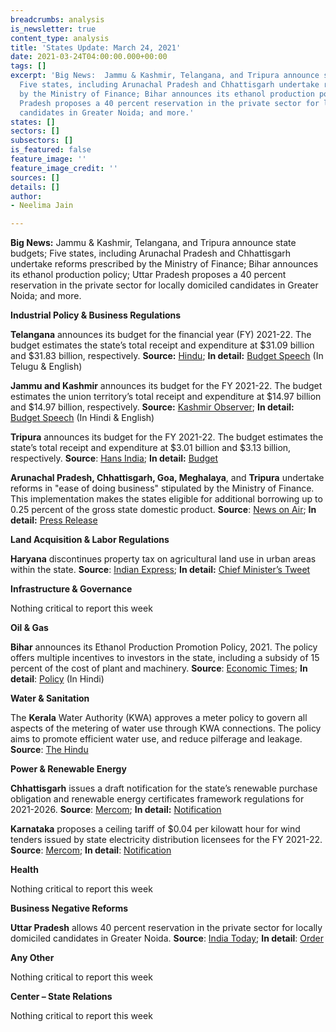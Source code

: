 ```yaml
---
breadcrumbs: analysis
is_newsletter: true
content_type: analysis
title: 'States Update: March 24, 2021'
date: 2021-03-24T04:00:00.000+00:00
tags: []
excerpt: 'Big News:  Jammu & Kashmir, Telangana, and Tripura announce state budgets;
  Five states, including Arunachal Pradesh and Chhattisgarh undertake reforms prescribed
  by the Ministry of Finance; Bihar announces its ethanol production policy; Uttar
  Pradesh proposes a 40 percent reservation in the private sector for locally domiciled
  candidates in Greater Noida; and more.'
states: []
sectors: []
subsectors: []
is_featured: false
feature_image: ''
feature_image_credit: ''
sources: []
details: []
author:
- Neelima Jain

---
```

**Big News:** Jammu & Kashmir, Telangana, and Tripura announce state budgets; Five states, including Arunachal Pradesh and Chhattisgarh undertake reforms prescribed by the Ministry of Finance; Bihar announces its ethanol production policy; Uttar Pradesh proposes a 40 percent reservation in the private sector for locally domiciled candidates in Greater Noida; and more.

**Industrial Policy & Business Regulations**

**Telangana** announces its budget for the financial year (FY) 2021-22. The budget estimates the state’s total receipt and expenditure at $31.09 billion and $31.83 billion, respectively. **Source:** [Hindu](https://www.thehindu.com/news/national/telangana/telangana-budget-outlay-is-230-lakh-cr/article34101138.ece); **In detail:** [Budget Speech](https://finance.telangana.gov.in/FM-Budget-Speech.jsp) (In Telugu & English)

**Jammu and Kashmir** announces its budget for the FY 2021-22. The budget estimates the union territory’s total receipt and expenditure at $14.97 billion and $14.97 billion, respectively. **Source:** [Kashmir Observer](https://kashmirobserver.net/2021/03/17/centre-unveils-over-rs-1lakh-crore-budget-of-jk-for-2021-22/); **In detail:** [Budget Speech](https://dea.gov.in/sites/default/files/Budget%20Speech%202021-22.pdf) (In Hindi & English)

**Tripura** announces its budget for the FY 2021-22. The budget estimates the state’s total receipt and expenditure at $3.01 billion and $3.13 billion, respectively. **Source**: [Hans India](https://www.thehansindia.com/news/national/rs-22724-crore-tax-free-deficit-budget-presented-in-tripura-677609); **In detail:** [Budget](https://tripura.gov.in/sites/default/files/Budget_At_a_Glance_2021-22.pdf)

**Arunachal Pradesh, Chhattisgarh, Goa, Meghalaya**, and **Tripura** undertake reforms in "ease of doing business" stipulated by the Ministry of Finance. This implementation makes the states eligible for additional borrowing up to 0.25 percent of the gross state domestic product. **Source**: [News on Air](file:///C:/Users/present/AppData/Local/Microsoft/Windows/INetCache/Content.Outlook/6PANBVMB/CSIS%20Mar%2019.docx); **In detail:** [Press Release](https://pib.gov.in/PressReleasePage.aspx?PRID=1706246)

**Land Acquisition & Labor Regulations**

**Haryana** discontinues property tax on agricultural land use in urban areas within the state. **Source**: [Indian Express](https://indianexpress.com/article/cities/chandigarh/haryana-no-property-tax-on-agri-land-in-urban-areas-7231707/); **In detail:** [Chief Minister’s Tweet](https://twitter.com/cmohry/status/1372114157407891465?s=20)

**Infrastructure & Governance**

Nothing critical to report this week

**Oil & Gas**

**Bihar** announces its Ethanol Production Promotion Policy, 2021. The policy offers multiple incentives to investors in the state, including a subsidy of 15 percent of the cost of plant and machinery. **Source**: [Economic Times](https://energy.economictimes.indiatimes.com/news/oil-and-gas/bihar-becomes-first-state-to-have-own-ethanol-policy-for-biofuel/81598341); **In detail**: [Policy](https://state.bihar.gov.in/industries/cache/26/24-Mar-21/SHOW_DOCS/circular-gov-757-dtd-17-03-21.pdf) (In Hindi)

**Water & Sanitation**

The **Kerala** Water Authority (KWA) approves a meter policy to govern all aspects of the metering of water use through KWA connections. The policy aims to promote efficient water use, and reduce pilferage and leakage. **Source**: [The Hindu](https://www.thehindu.com/news/national/kerala/kwa-comes-out-with-meter-policy/article34124685.ece)

**Power & Renewable Energy**

**Chhattisgarh** issues a draft notification for the state’s renewable purchase obligation and renewable energy certificates framework regulations for 2021-2026. **Source**: [Mercom](https://mercomindia.com/chhattisgarh-releases-draft-rpo-regulations/); **In detail:** [Notification](http://www.cserc.gov.in/upload/upload_news/12-03-2021_16155430961.pdf)

**Karnataka** proposes a ceiling tariff of $0.04 per kilowatt hour for wind tenders issued by state electricity distribution licensees for the FY 2021-22. **Source**: [Mercom](https://mercomindia.com/karnataka-ceiling-tariff-wind-tenders/); **In detail**: [Notification](https://karunadu.karnataka.gov.in/kerc/Discussion%20papers%20%20Draft%20Discussion%20papers/Discussion%20Papers/Inviting%20Comments%20Discussion%20paper%20on%20Determination%20of%20Generic%20taiff%20for%20Wind%20Power%20Projects%20.pdf)

**Health**

Nothing critical to report this week

**Business Negative Reforms**

**Uttar Pradesh** allows 40 percent reservation in the private sector for locally domiciled candidates in Greater Noida. **Source**: [India Today](https://www.indiatoday.in/india/story/up-govt-implements-reservations-for-locals-in-private-jobs-in-greater-noida-1780496-2021-03-17); **In detail**: [Order](https://www.greaternoidaauthority.in/oo_emp_15321)

**Any Other**

Nothing critical to report this week

**Center – State Relations**

Nothing critical to report this week
